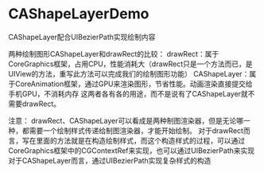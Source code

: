 # CAShapeLayerDemo
CAShapeLayer配合UIBezierPath实现绘制内容


两种绘制图形CAShapeLayer和drawRect的比较：
    drawRect：属于CoreGraphics框架，占用CPU，性能消耗大（drawRect只是一个方法而已，是UIView的方法，重写此方法可以完成我们的绘制图形功能）
    CAShapeLayer：属于CoreAnimation框架，通过GPU来渲染图形，节省性能。动画渲染直接提交给手机GPU，不消耗内存
    这两者各有各的用途，而不是说有了CAShapeLayer就不需要drawRect。
        
注意：
    drawRect、CAShapeLayer可以看成是两种制图渲染器，但是无论哪一种，都需要一个绘制样式传递给制图渲染器，才能开始绘制。
    对于drawRect而言，写在里面的方法就是在构造绘制样式，而这个构造样式的过程，可以通过CoreGraphics框架中的CGContextRef来实现，也可以通过UIBezierPath来实现
    对于CAShapeLayer而言，通过UIBezierPath实现复杂样式的构造
